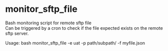 # monitor_sftp_file
Bash monitoring script for remote sftp file  
Can be triggered by a cron to check if the file expected exists on the remote sftp server.

Usage: bash monitor_sftp_file -e uat -p path/subpath/ -f myfile.json
